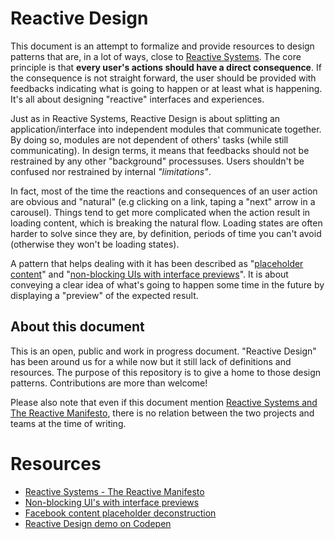# Reactive Design

This document is an attempt to formalize and provide resources to design patterns that are, in a lot of ways, close to [Reactive Systems](http://www.reactivemanifesto.org/). The core principle is that **every user's actions should have a direct consequence**. If the consequence is not straight forward, the user should be provided with feedbacks indicating what is going to happen or at least what is happening. It's all about designing "reactive" interfaces and experiences.

Just as in Reactive Systems, Reactive Design is about splitting an application/interface into independent modules that communicate together. By doing so, modules are not dependent of others' tasks (while still communicating). In design terms, it means that feedbacks should not be restrained by any other "background" processuses. Users shouldn't be confused nor restrained by internal *"limitations"*.

In fact, most of the time the reactions and consequences of an user action are obvious and "natural" (e.g clicking on a link, taping a "next" arrow in a carousel). Things tend to get more complicated when the action result in loading content, which is breaking the natural flow. Loading states are often harder to solve since they are, by definition, periods of time you can't avoid (otherwise they won't be loading states).

A pattern that helps dealing with it has been described as "[placeholder content](http://cloudcannon.com/deconstructions/2014/11/15/facebook-content-placeholder-deconstruction.html)" and "[non-blocking UIs with interface previews](http://www.callumhart.com/blog/non-blocking-uis-with-interface-previews)". It is about conveying a clear idea of what's going to happen some time in the future by displaying a "preview" of the expected result.

## About this document

This is an open, public and work in progress document. "Reactive Design" has been around us for a while now but it still lack of definitions and resources. The purpose of this repository is to give a home to those design patterns. Contributions are more than welcome!

Please also note that even if this document mention [Reactive Systems and The Reactive Manifesto](http://www.reactivemanifesto.org/), there is no relation between the two projects and teams at the time of writing.

# Resources

* [Reactive Systems - The Reactive Manifesto](http://www.reactivemanifesto.org/)
* [Non-blocking UI's with interface previews](http://www.callumhart.com/blog/non-blocking-uis-with-interface-previews)
* [Facebook content placeholder deconstruction](http://cloudcannon.com/deconstructions/2014/11/15/facebook-content-placeholder-deconstruction.html)
* [Reactive Design demo on Codepen](http://codepen.io/Zhouzi/full/ogdxJj/)

